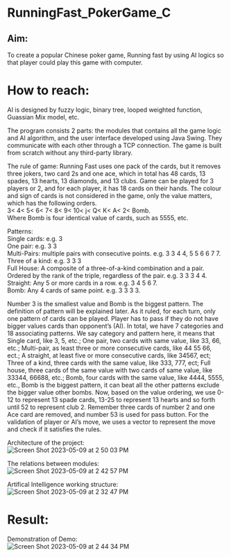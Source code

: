 # RunningFast_PokerGame_C

## Aim: 
To create a popular Chinese poker game, Running fast by using AI logics so that player could play this game with computer.  

# How to reach: 
AI is designed by fuzzy logic, binary tree, looped weighted function, Guassian Mix model, etc.

The program consists 2 parts: the modules that contains all the game logic and AI algorithm, and the user interface developed using Java Swing. They communicate with each other through a TCP connection. The game is built from scratch without any third-party library.  

The rule of game:
Running Fast uses one pack of the cards, but it removes three jokers, two card 2s and one ace, which in total has 48 cards, 13 spades, 13 hearts, 13 diamonds, and 13 clubs. Game can be played for 3 players or 2, and for each player, it has 18 cards on their hands. The colour and sign of cards is not considered in the game, only the value matters, which has the following orders.  
3< 4< 5< 6< 7< 8< 9< 10< j< Q< K< A< 2< Bomb.  
Where Bomb is four identical value of cards, such as 5555, etc.  

Patterns:  
Single cards: e.g. 3  
One pair: e.g. 3 3  
Multi-Pairs: multiple pairs with consecutive points. e.g. 3 3 4 4, 5 5 6 6 7 7.  
Three of a kind: e.g. 3 3 3  
Full House: A composite of a three-of-a-kind combination and a pair. Ordered by the rank of the triple, regardless of the pair. e.g. 3 3 3 4 4.  
Straight: Any 5 or more cards in a row. e.g. 3 4 5 6 7.  
Bomb: Any 4 cards of same point. e.g. 3 3 3 3.  

Number 3 is the smallest value and Bomb is the biggest pattern. The definition of pattern will be explained later. As it ruled, for each turn, only one pattern of cards can be played. Player has to pass if they do not have bigger values cards than opponent’s (AI). In total, we have 7 categories and 18 associating patterns. We say category and pattern here, it means that Single card, like 3, 5, etc.; One pair, two cards with same value, like 33, 66, etc.; Multi-pair, as least three or more consecutive cards, like 44 55 66, ect.; A straight, at least five or more consecutive cards, like 34567, ect; Three of a kind, three cards with the same value, like 333, 777, ect; Full house, three cards of the same value with two cards of same value, like 33344, 66688, etc.; Bomb, four cards with the same value, like 4444, 5555, etc., Bomb is the biggest pattern, it can beat all the other patterns exclude the bigger value other bombs. Now, based on the value ordering, we use 0-12 to represent 13 spade cards, 13-25 to represent 13 hearts and so forth until 52 to represent club 2. Remember three cards of number 2 and one Ace card are removed, and number 53 is used for pass button. For the validation of player or AI’s move, we uses a vector to represent the move and check if it satisfies the rules.

Architecture of the project:  
![Screen Shot 2023-05-09 at 2 50 03 PM](https://github.com/btbbtzhang/RunningFast_PokerGame_C/assets/34163897/adbf5183-28d9-4364-b259-6d9ac5d3a452)


The relations between modules:  
![Screen Shot 2023-05-09 at 2 42 57 PM](https://github.com/btbbtzhang/RunningFast_PokerGame_C/assets/34163897/ddd08bb7-31de-4c5e-b1b5-d43f77c380ce)


Artifical Intelligence working structure:  
![Screen Shot 2023-05-09 at 2 32 47 PM](https://github.com/btbbtzhang/RunningFast_PokerGame_C/assets/34163897/61c2a141-c6e7-4bd9-8db3-dd18c5e61b00)

# Result:
Demonstration of Demo:  
![Screen Shot 2023-05-09 at 2 44 34 PM](https://github.com/btbbtzhang/RunningFast_PokerGame_C/assets/34163897/a2d73813-a075-4a78-a1d0-355989817156)
